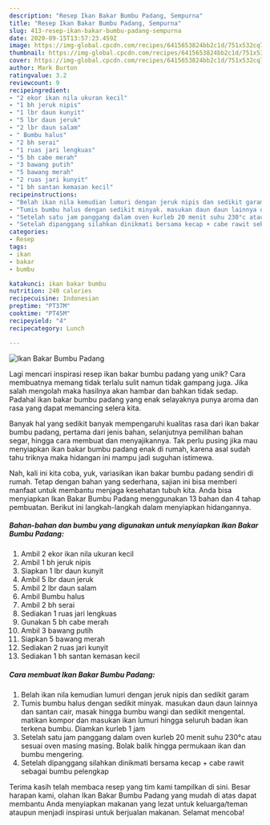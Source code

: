 ```yaml
---
description: "Resep Ikan Bakar Bumbu Padang, Sempurna"
title: "Resep Ikan Bakar Bumbu Padang, Sempurna"
slug: 413-resep-ikan-bakar-bumbu-padang-sempurna
date: 2020-09-15T13:57:23.459Z
image: https://img-global.cpcdn.com/recipes/6415653824bb2c1d/751x532cq70/ikan-bakar-bumbu-padang-foto-resep-utama.jpg
thumbnail: https://img-global.cpcdn.com/recipes/6415653824bb2c1d/751x532cq70/ikan-bakar-bumbu-padang-foto-resep-utama.jpg
cover: https://img-global.cpcdn.com/recipes/6415653824bb2c1d/751x532cq70/ikan-bakar-bumbu-padang-foto-resep-utama.jpg
author: Mark Burton
ratingvalue: 3.2
reviewcount: 9
recipeingredient:
- "2 ekor ikan nila ukuran kecil"
- "1 bh jeruk nipis"
- "1 lbr daun kunyit"
- "5 lbr daun jeruk"
- "2 lbr daun salam"
- " Bumbu halus"
- "2 bh serai"
- "1 ruas jari lengkuas"
- "5 bh cabe merah"
- "3 bawang putih"
- "5 bawang merah"
- "2 ruas jari kunyit"
- "1 bh santan kemasan kecil"
recipeinstructions:
- "Belah ikan nila kemudian lumuri dengan jeruk nipis dan sedikit garam"
- "Tumis bumbu halus dengan sedikit minyak. masukan daun daun lainnya dan santan cair, masak hingga bumbu wangi dan sedikit mengental. matikan kompor dan masukan ikan lumuri hingga seluruh badan ikan terkena bumbu. Diamkan kurleb 1 jam"
- "Setelah satu jam panggang dalam oven kurleb 20 menit suhu 230°c atau sesuai oven masing masing. Bolak balik hingga permukaan ikan dan bumbu mengering."
- "Setelah dipanggang silahkan dinikmati bersama kecap + cabe rawit sebagai bumbu pelengkap"
categories:
- Resep
tags:
- ikan
- bakar
- bumbu

katakunci: ikan bakar bumbu 
nutrition: 240 calories
recipecuisine: Indonesian
preptime: "PT37M"
cooktime: "PT45M"
recipeyield: "4"
recipecategory: Lunch

---
```



![Ikan Bakar Bumbu Padang](https://img-global.cpcdn.com/recipes/6415653824bb2c1d/751x532cq70/ikan-bakar-bumbu-padang-foto-resep-utama.jpg)

Lagi mencari inspirasi resep ikan bakar bumbu padang yang unik? Cara membuatnya memang tidak terlalu sulit namun tidak gampang juga. Jika salah mengolah maka hasilnya akan hambar dan bahkan tidak sedap. Padahal ikan bakar bumbu padang yang enak selayaknya punya aroma dan rasa yang dapat memancing selera kita.

Banyak hal yang sedikit banyak mempengaruhi kualitas rasa dari ikan bakar bumbu padang, pertama dari jenis bahan, selanjutnya pemilihan bahan segar, hingga cara membuat dan menyajikannya. Tak perlu pusing jika mau menyiapkan ikan bakar bumbu padang enak di rumah, karena asal sudah tahu triknya maka hidangan ini mampu jadi suguhan istimewa.




Nah, kali ini kita coba, yuk, variasikan ikan bakar bumbu padang sendiri di rumah. Tetap dengan bahan yang sederhana, sajian ini bisa memberi manfaat untuk membantu menjaga kesehatan tubuh kita. Anda bisa menyiapkan Ikan Bakar Bumbu Padang menggunakan 13 bahan dan 4 tahap pembuatan. Berikut ini langkah-langkah dalam menyiapkan hidangannya.

<!--inarticleads1-->

##### Bahan-bahan dan bumbu yang digunakan untuk menyiapkan Ikan Bakar Bumbu Padang:

1. Ambil 2 ekor ikan nila ukuran kecil
1. Ambil 1 bh jeruk nipis
1. Siapkan 1 lbr daun kunyit
1. Ambil 5 lbr daun jeruk
1. Ambil 2 lbr daun salam
1. Ambil  Bumbu halus
1. Ambil 2 bh serai
1. Sediakan 1 ruas jari lengkuas
1. Gunakan 5 bh cabe merah
1. Ambil 3 bawang putih
1. Siapkan 5 bawang merah
1. Sediakan 2 ruas jari kunyit
1. Sediakan 1 bh santan kemasan kecil




<!--inarticleads2-->

##### Cara membuat Ikan Bakar Bumbu Padang:

1. Belah ikan nila kemudian lumuri dengan jeruk nipis dan sedikit garam
1. Tumis bumbu halus dengan sedikit minyak. masukan daun daun lainnya dan santan cair, masak hingga bumbu wangi dan sedikit mengental. matikan kompor dan masukan ikan lumuri hingga seluruh badan ikan terkena bumbu. Diamkan kurleb 1 jam
1. Setelah satu jam panggang dalam oven kurleb 20 menit suhu 230°c atau sesuai oven masing masing. Bolak balik hingga permukaan ikan dan bumbu mengering.
1. Setelah dipanggang silahkan dinikmati bersama kecap + cabe rawit sebagai bumbu pelengkap




Terima kasih telah membaca resep yang tim kami tampilkan di sini. Besar harapan kami, olahan Ikan Bakar Bumbu Padang yang mudah di atas dapat membantu Anda menyiapkan makanan yang lezat untuk keluarga/teman ataupun menjadi inspirasi untuk berjualan makanan. Selamat mencoba!
